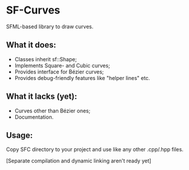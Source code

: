 # SF-Curves
SFML-based library to draw curves.

## What it does:
- Classes inherit sf::Shape;
- Implements Square- and Cubic curves;
- Provides interface for Bézier curves;
- Provides debug-friendly features like "helper lines" etc.

## What it lacks (yet):
- Curves other than Bézier ones;
- Documentation.

## Usage:
Copy SFC directory to your project and use like any other .cpp/.hpp files.

[Separate compilation and dynamic linking aren't ready yet]
